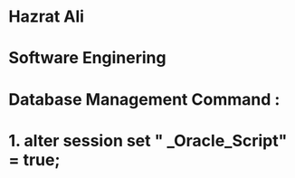 # Hazrat Ali

# Software Enginering 

# Database Management Command : 

# 1. alter session set " _Oracle_Script" = true;


